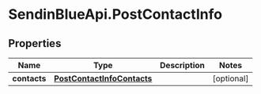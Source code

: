 # SendinBlueApi.PostContactInfo

## Properties
Name | Type | Description | Notes
------------ | ------------- | ------------- | -------------
**contacts** | [**PostContactInfoContacts**](PostContactInfoContacts.md) |  | [optional] 



